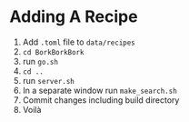 Adding A Recipe
===============

1. Add `.toml` file to `data/recipes`
2. `cd BorkBorkBork`
3. run `go.sh`
4. `cd ..`
5. run `server.sh`
6. In a separate window run `make_search.sh`
7. Commit changes including build directory
8. Voilà
